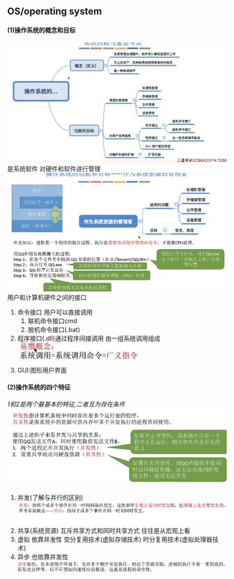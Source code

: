 ## OS/operating system
#### (1)操作系统的概念和目标
![](2022-10-19-17-01-18.png)
是系统软件
对硬件和软件进行管理
![](2022-10-19-12-48-06.png)
用户和计算机硬件之间的接口
1. 命令接口 用户可以直接调用
   1. 联机命令接口cmd
   2. 脱机命令接口(.bat)
2. 程序接口(.dll)通过程序间接调用
   由一组系统调用组成
   ![](2022-10-19-13-05-19.png)
3. GUI:图形用户界面
#### (2)操作系统的四个特征
*1和2是两个最基本的特征,二者互为存在条件*
![](2022-10-19-17-34-35.png)
1. 并发(了解与并行的区别)
![](2022-10-19-17-18-13.png)
2. 共享(系统资源)
   互斥共享方式和同时共享方式
往往是从宏观上看
3. 虚拟 依靠并发性
   空分复用技术(虚拟存储技术)
   时分复用技术(虚拟处理器技术)
4. 异步 也依靠并发性
![](2022-10-19-17-48-03.png)

 